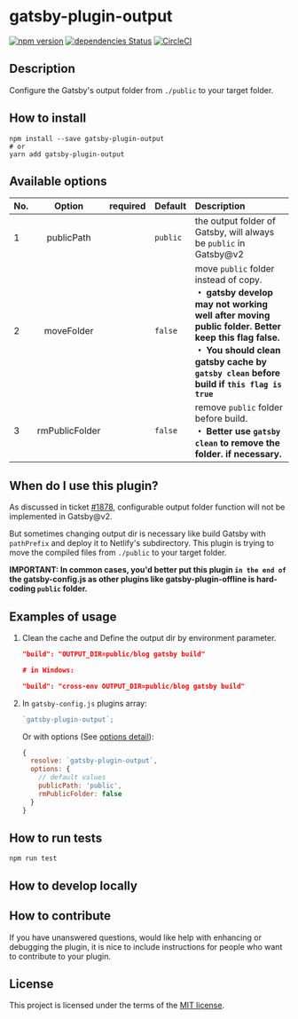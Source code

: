 # gatsby-plugin-output

[![npm version](https://badge.fury.io/js/gatsby-plugin-output.svg)](https://badge.fury.io/js/gatsby-plugin-output)
[![dependencies Status](https://david-dm.org/thundermiracle/gatsby-plugin-output/status.svg)](https://david-dm.org/thundermiracle/gatsby-plugin-output)
[![CircleCI](https://img.shields.io/circleci/build/github/thundermiracle/gatsby-plugin-output/master)](https://circleci.com/gh/thundermiracle/gatsby-plugin-output)

## Description

Configure the Gatsby's output folder from `./public` to your target folder.

## How to install

```shell
npm install --save gatsby-plugin-output
# or
yarn add gatsby-plugin-output
```

## Available options

| No. |     Option     | required | Default  | Description                                                                            |
| :-- | :------------: | :------: | :------- | :------------------------------------------------------------------------------------- |
| 1   |   publicPath   |          | `public` | the output folder of Gatsby, will always be `public` in Gatsby@v2                      |
| 2   | moveFolder |          | `false`  | move `public` folder instead of copy. <br /> **・ gatsby develop may not working well after moving public folder. Better keep this flag false.**  <br />  **・ You should clean gatsby cache by `gatsby clean` before build if `this flag is true`** |
| 3   | rmPublicFolder |          | `false`  | remove `public` folder before build. <br />**・ Better use `gatsby clean` to remove the folder. if necessary.** |

## When do I use this plugin?

As discussed in ticket [#1878](https://github.com/gatsbyjs/gatsby/issues/1878), configurable output folder function will not be implemented in Gatsby@v2.

But sometimes changing output dir is necessary like build Gatsby with `pathPrefix` and deploy it to Netlify's subdirectory. This plugin is trying to move the compiled files from `./public` to your target folder.

**IMPORTANT: In common cases, you'd better put this plugin `in the end of` the gatsby-config.js as other plugins like gatsby-plugin-offline is hard-coding `public` folder.**

## Examples of usage

1. Clean the cache and Define the output dir by environment parameter.

   ```json
   "build": "OUTPUT_DIR=public/blog gatsby build"

   # in Windows:

   "build": "cross-env OUTPUT_DIR=public/blog gatsby build"
   ```

2. In `gatsby-config.js` plugins array:

   ```js
   `gatsby-plugin-output`;
   ```

   Or with options (See [options detail](#available-options)):

   ```js
   {
     resolve: `gatsby-plugin-output`,
     options: {
       // default values
       publicPath: 'public',
       rmPublicFolder: false
     }
   }
   ```

## How to run tests

```shell
npm run test
```

## How to develop locally

## How to contribute

If you have unanswered questions, would like help with enhancing or debugging the plugin, it is nice to include instructions for people who want to contribute to your plugin.

## License

This project is licensed under the terms of the [MIT license](/LICENSE).
